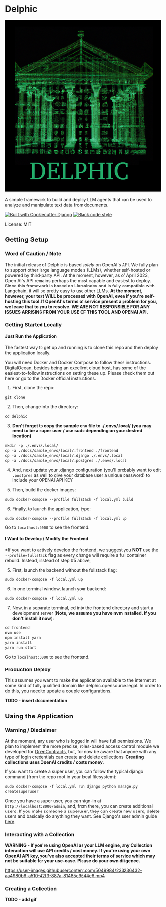 # Delphic

![](./docs/images/Delphic.png)

A simple framework to build and deploy LLM agents that can be used to analyze and manipulate text data from documents. 

[![Built with Cookiecutter Django](https://img.shields.io/badge/built%20with-Cookiecutter%20Django-ff69b4.svg?logo=cookiecutter)](https://github.com/cookiecutter/cookiecutter-django/)
[![Black code style](https://img.shields.io/badge/code%20style-black-000000.svg)](https://github.com/ambv/black)

License: MIT

## Getting Setup

### Word of Caution / Note

The initial release of Delphic is based *solely* on OpenAI's API. We fully plan to support other large language models (LLMs), whether self-hosted or powered by third-party API. At the moment, however, as of April 2023, Open AI's API remains perhaps the most capable and easiest to deploy. Since this framework is based on LlamaIndex and is fully compatible with Langchain, it will be pretty easy to use other LLMs. **At the moment, however, your text WILL be processed with OpenAI, even if you're self-hosting this tool. If OpenAI's terms of service present a problem for you, we leave that to you to resolve. WE ARE NOT RESPONSIBLE FOR ANY ISSUES ARRISING FROM YOUR USE OF THIS TOOL AND OPENAI API.**

### Getting Started Locally

#### Just Run the Application

The fastest way to get up and running is to clone this repo and then deploy the application locally. 

You will need Docker and Docker Compose to follow these instructions. DigitalOcean, besides being an excellent cloud host, has some of the easiest-to-follow instructions on setting these up. Please check them out here or go to the Docker official instructions. 

1. First, clone the repo:

```commandline
git clone

```

2. Then, change into the directory:

```commandline
cd delphic
```

3. **Don't forget to copy the sample env file to ./.envs/.local/ (you may need to be a super user / use sudo depending on your desired location)**

```commandline
mkdir -p ./.envs/.local/
cp -a ./docs/sample_envs/local/.frontend ./frontend
cp -a ./docs/sample_envs/local/.django ./.envs/.local
cp -a ./docs/sample_envs/local/.postgres ./.envs/.local
```

4. And, next update your .django configuration (you'll probably want to edit `.postgres` as well to give your database user a unique password)
   to include your OPENAI API KEY

5. Then, build the docker images:

```commandline
sudo docker-compose --profile fullstack -f local.yml build
```

6. Finally, to launch the application, type:

```commandline
sudo docker-compose --profile fullstack -f local.yml up 
```

Go to `localhost:3000` to see the frontend.

#### I Want to Develop / Modify the Frontend

*If you want to actively develop the frontend, we suggest you **NOT** use the `--profile=fullstack` flag as every change will require a full container rebuild. Instead, instead of step #5 above, 

5. First, launch the backend without the fullstack flag:

```commandline
sudo docker-compose -f local.yml up
```

6. In one terminal window, launch your backend:

```commandline
sudo docker-compose -f local.yml up 
```

7. Now, in a separate terminal, cd into the frontend directory and start a development server (**Note, we assume you have nvm installed. If you don't install it now**):

```commandline
cd frontend
nvm use
npm install yarn
yarn install
yarn run start
```

Go to `localhost:3000` to see the frontend.

### Production Deploy

This assumes you want to make the application available to the internet at some kind of fully qualified domain like delphic.opensource.legal. In order to do this, you need to update a couple configurations. 

**TODO - insert documentation**

## Using the Application

### Warning / Disclaimer

At the moment, any user who is logged in will have full permissions. We plan to implement the more precise, roles-based access control module we developed for [OpenContracts](https://github.com/JSv4/OpenContracts), but, for now
be aware that anyone with any type of login credentials can create and delete collections. **Creating collections uses OpenAI credits / costs money**. 

If you want to create a super user, you can follow the typical django command (from the repo root in your local filesystem): 

```commandline
sudo docker-compose -f local.yml run django python manage.py createsuperuser
```

Once you have a super user, you can sign-in at `http://localhost:8000/admin`, and, from there, you can create additional users. If you make someone a superuser, they can create new users, delete users and basically do anything they want. See Django's user admin guide [here]().


### Interacting with a Collection

**WARNING - If you're using OpenAI as your LLM engine, any Collection interaction will use API credits / cost money. If you're using your own OpenAI API key, you've also accepted their terms of service which may not be suitable for your use-case. Please do your own diligence.**

https://user-images.githubusercontent.com/5049984/233236432-aa4980b6-a510-42f3-887a-81485c9644e6.mp4

### Creating a Collection

**TODO - add gif**




